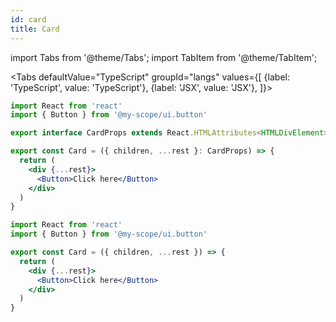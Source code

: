 ```yaml
---
id: card
title: Card
---
```


import Tabs from '@theme/Tabs';
import TabItem from '@theme/TabItem';

<Tabs
defaultValue="TypeScript"
groupId="langs"
values={[
{label: 'TypeScript', value: 'TypeScript'},
{label: 'JSX', value: 'JSX'},
]}>
<TabItem value="TypeScript">

```jsx {2} title="card.tsx"
import React from 'react'
import { Button } from '@my-scope/ui.button'

export interface CardProps extends React.HTMLAttributes<HTMLDivElement> {}

export const Card = ({ children, ...rest }: CardProps) => {
  return (
    <div {...rest}>
      <Button>Click here</Button>
    </div>
  )
}
```

  </TabItem>
  <TabItem value="JSX">

```jsx {2} title="card.jsx"
import React from 'react'
import { Button } from '@my-scope/ui.button'

export const Card = ({ children, ...rest }) => {
  return (
    <div {...rest}>
      <Button>Click here</Button>
    </div>
  )
}
```

  </TabItem>
</Tabs>
